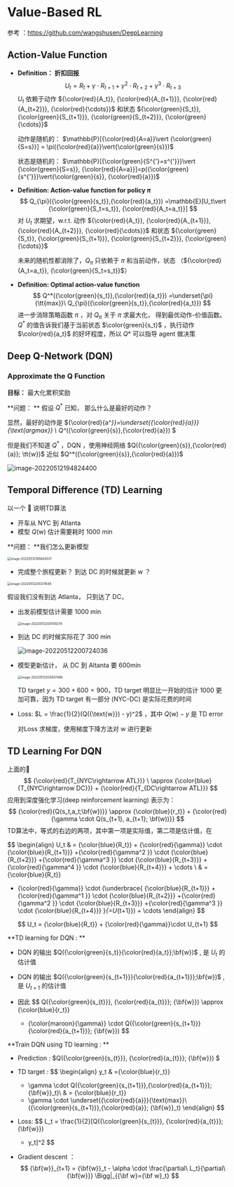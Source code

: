# Value-Based RL



参考 ：https://github.com/wangshusen/DeepLearning



## Action-Value Function

- **Definition： 折扣回报**
  $$
  U_t = R_t + \gamma\cdot R_{t+1} + \gamma^{2}\cdot R_{t+2}
  +\gamma^{3}\cdot R_{t+3}
  $$
  $U_t$ 依赖于动作  ${\color{red}{A_t}}, {\color{red}{A_{t+1}}}, {\color{red}{A_{t+2}}},  {\color{red}{\cdots}}$  和状态  ${\color{green}{S_t}}, {\color{green}{S_{t+1}}}, {\color{green}{S_{t+2}}},  {\color{green}{\cdots}}$ 

  动作是随机的：  $\mathbb{P}[{\color{red}{A=a}}\vert {\color{green}{S=s}}] = \pi({\color{red}{a}}\vert{\color{green}{s}})$

  状态是随机的： $\mathbb{P}[{\color{green}{S^{'}=s^{'}}}\vert {\color{green}{S=s}}, {\color{red}{A=a}}]=p({\color{green}{s^{'}}}\vert{\color{green}{s}}, {\color{red}{a}})$




- **Definition:  Action-value function for policy $\pi$**
  $$
  Q_{\pi}({\color{green}{s_t}},{\color{red}{a_t}})
  =\mathbb{E}[U_t\vert {\color{green}{S_t=s_t}}, {\color{red}{A_t=a_t}}]
  $$
    对 $U_t$ 求期望，$\text{w.r.t.}$  动作 ${\color{red}{A_t}}, {\color{red}{A_{t+1}}}, {\color{red}{A_{t+2}}},  {\color{red}{\cdots}}$  和状态  ${\color{green}{S_t}}, {\color{green}{S_{t+1}}}, {\color{green}{S_{t+2}}},  {\color{green}{\cdots}}$ 

  未来的随机性都消除了，$Q_{\pi}$ 只依赖于 $\pi$ 和当前动作，状态 （${\color{red}{A_t=a_t}}, {\color{green}{S_t=s_t}}$）

- **Definition: Optimal action-value function**
  $$
  Q^*({\color{green}{s_t}},{\color{red}{a_t}})
  =\underset{\pi}{\tt{max}}\ Q_{\pi}({\color{green}{s_t}},{\color{red}{a_t}})
  $$
  进一步消除策略函数 $\pi$ ，对 $Q_{\pi}$ 关于 $\pi$ 求最大化， 得到最优动作-价值函数。$Q^*$ 的值告诉我们基于当前状态 $\color{green}{s_t}$ ，执行动作 $\color{red}{a_t}$ 的好坏程度，所以 $Q*$ 可以指导 agent 做决策

  

  

##  Deep Q-Network (DQN)



### Approximate the Q Function



**目标：** 最大化累积奖励

**问题： ** 假设 $Q^*$ 已知， 那么什么是最好的动作？

显然，最好的动作是 ${\color{red}{a^*}}=\underset{{\color{red}{a}}}{\text{argmax}} \  Q^*({\color{green}{s}},{\color{red}{a}}) $ 

但是我们不知道 $Q^*$ ，DQN ，使用神经网络 $Q({\color{green}{s}},{\color{red}{a}}; \tt{w})$  近似 $Q^*({\color{green}{s}},{\color{red}{a}})$

![image-20220512194824400](https://kinvy-images.oss-cn-beijing.aliyuncs.com/Images/image-20220512194824400.png)

  

  ## Temporal Difference (TD) Learning

以一个 :chestnut: 说明TD算法

- 开车从 NYC 到 Atlanta
- 模型 $Q(\text{w})$ 估计需要耗时 1000 min

**问题： **我们怎么更新模型



<img src="https://kinvy-images.oss-cn-beijing.aliyuncs.com/Images/image-20220512195843037.png" alt="image-20220512195843037" style="zoom:50%;" />

- 完成整个旅程更新？  到达 DC 的时候就更新 $\text{w}$ ？

<img src="https://kinvy-images.oss-cn-beijing.aliyuncs.com/Images/image-20220512200211649.png" alt="image-20220512200211649" style="zoom:50%;" />

假设我们没有到达 Atlanta， 只到达了 DC， 

- 出发前模型估计需要 1000 min

  <img src="https://kinvy-images.oss-cn-beijing.aliyuncs.com/Images/image-20220512200519279.png" alt="image-20220512200519279" style="zoom:50%;" />
  
- 到达 DC 的时候实际花了 300 min

  ![image-20220512200724036](https://kinvy-images.oss-cn-beijing.aliyuncs.com/Images/image-20220512200724036.png)

- 模型更新估计， 从 DC 到 Altanta 要 600min

  <img src="https://kinvy-images.oss-cn-beijing.aliyuncs.com/Images/image-20220512200837486.png" alt="image-20220512200837486" style="zoom:50%;" />

  TD target $y = 300 + 600 = 900$，TD target 明显比一开始的估计 1000 更加可靠，因为 TD target 有一部分 (NYC-DC) 是实际花费的时间



- Loss: $L = \frac{1}{2}(Q({\text{w}}) - y)^2$  ，其中 $Q({\text{w}}) - y$ 是 TD error

  对Loss 求梯度，使用梯度下降方法对 $\text{w}$ 进行更新



## TD Learning For DQN

上面的:chestnut: 
$$
{\color{red}{T_{NYC\rightarrow ATL}}} \
\approx {\color{blue}{T_{NYC\rightarrow DC}}} + {\color{red}{T_{DC\rightarrow ATL}}}
$$
应用到深度强化学习(deep reinforcement learning) 表示为：
$$
{\color{red}{Q(s_t,a_t;\bf{w})}}
\approx {\color{blue}{r_t}} + {\color{red}{\gamma \cdot Q(s_{t+1}, a_{t+1}; \bf(w))}}
$$
TD算法中，等式的右边的两项，其中第一项是实际值，第二项是估计值，在


$$
\begin{align}
U_t 
& = {\color{blue}{R_t}} + {\color{red}{\gamma}} \cdot {\color{blue}{R_{t+1}}}
+{\color{red}{\gamma^2 }} \cdot {\color{blue}{R_{t+2}}}
+{\color{red}{\gamma^3 }} \cdot {\color{blue}{R_{t+3}}}
+{\color{red}{\gamma^4 }} \cdot {\color{blue}{R_{t+4}}} + \cdots \\
& = {\color{blue}{R_t}} 
+ {\color{red}{\gamma}} \cdot 
(\underbrace{
{\color{blue}{R_{t+1}}}
+{\color{red}{\gamma^1 }} \cdot {\color{blue}{R_{t+2}}}
+{\color{red}{\gamma^2 }} \cdot {\color{blue}{R_{t+3}}}
+{\color{red}{\gamma^3 }} \cdot {\color{blue}{R_{t+4}}}
}_{=U_{t+1}}) + \cdots
\end{align}
$$

$$
U_t = {\color{blue}{R_t}} + {\color{red}{\gamma}}\cdot U_{t+1}
$$

**TD learning for DQN : **

- DQN 的输出 $Q({\color{green}{s_t}}{\color{red}{a_t}};\bf{w})$ ,  是 $U_t$ 的估计值

- DQN 的输出 $Q({\color{green}{s_{t+1}}}{\color{red}{a_{t+1}}};\bf{w})$ ,  是 $U_{t+1}$ 的估计值

- 因此 
  $$
  Q({\color{green}{s_{t}}}, {\color{red}{a_{t}}}; {\bf{w}}) 
  \approx {\color{blue}{r_t}} 
  + {\color{maroon}{\gamma}} \cdot 
  Q({\color{green}{s_{t+1}}}{\color{red}{a_{t+1}}}; {\bf{w}})
  $$



**Train DQN using TD learning : **

- Prediction : $Q({\color{green}{s_{t}}}, {\color{red}{a_{t}}}; {\bf{w}}) $

- TD target :
  $$
  \begin{align}
  y_t 
  & ={\color{blue}{r_t}} 
  + \gamma \cdot Q({\color{green}{s_{t+1}}},{\color{red}{a_{t+1}}}; {\bf{w}}_t)\\
  & = {\color{blue}{r_t}} 
  + \gamma \cdot \underset{{\color{red}{a}}}{\text{max}}\  
  ({\color{green}{s_{t+1}}},{\color{red}{a}}; {\bf{w}}_t)
  \end{align}
  $$

- Loss:
  $$
  L_t = \frac{1}{2}[Q({\color{green}{s_{t}}}, {\color{red}{a_{t}}}; {\bf{w}})
  - y_t]^2
  $$

- Gradient descent ：
  $$
  {\bf{w}}_{t+1} = {\bf{w}}_t - \alpha \cdot
  \frac{\partial\ L_t}{\partial\ {\bf{w}}} \Bigg|_{{\bf w}={\bf w}_t}
  $$
  































